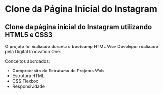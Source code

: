 # Clone da Página Inicial do Instagram
## Clone da página inicial do Instagram utilizando HTML5 e CSS3

O projeto foi realizado durante o bootcamp HTML Wev Developer realizado pela Digital Innovation One.

Conceitos abordados:

- Compreensão de Estruturas de Projetos Web
- Estrutura HTML
- CSS Flexbox
- Responsividade
